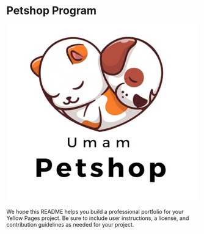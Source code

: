 # Petshop Program

![Petshop Logo](image/logo-petshop.png)


We hope this README helps you build a professional portfolio for your Yellow Pages project. Be sure to include user instructions, a license, and contribution guidelines as needed for your project.
